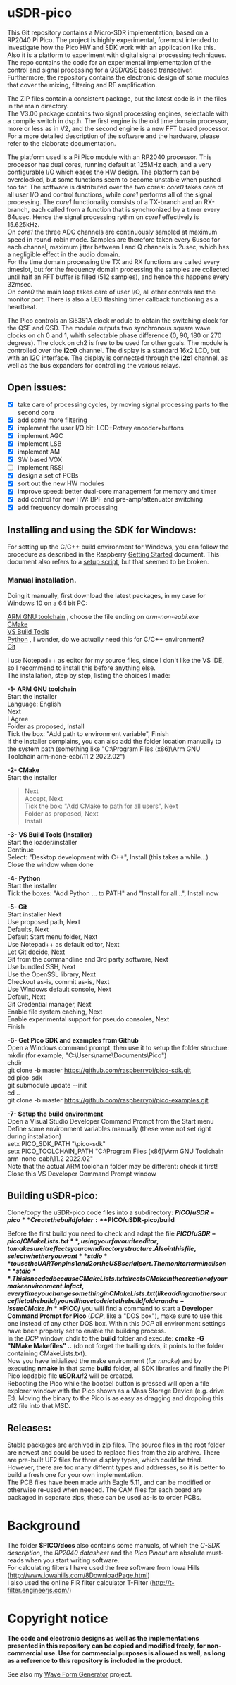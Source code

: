 # uSDR-pico
This Git repository contains a Micro-SDR implementation, based on a RP2040 Pi Pico. The project is highly experimental, foremost intended to investigate how the Pico HW and SDK work with an application like this. Also it is a platform to experiment with digital signal processing techniques. The repo contains the code for an experimental implementation of the control and signal processing for a QSD/QSE based transceiver. 
Furthermore, the repository contains the electronic design of some modules that cover the mixing, filtering and RF amplification.  

The ZIP files contain a consistent package, but the latest code is in the files in the main directory.  
The V3.00 package contains two signal processing engines, selectable with a compile switch in dsp.h. The first engine is the old time domain processor, more or less as in V2, and the second engine is a new FFT based processor.  
For a more detailed description of the software and the hardware, please refer to the elaborate documentation.  

The platform used is a Pi Pico module with an RP2040 processor. This processor has dual cores, running default at 125MHz each, and a very configurable I/O which eases the HW design. The platform can be overclocked, but some functions seem to become unstable when pushed too far.
The software is distributed over the two cores: *core0* takes care of all user I/O and control functions, while *core1* performs all of the signal processing. The *core1* functionality consists of a TX-branch and an RX-branch, each called from a function that is synchronized by a timer every 64usec. Hence the signal processing rythm on *core1* effectively is 15.625kHz.  
On *core1* the three ADC channels are continuously sampled at maximum speed in round-robin mode. Samples are therefore taken every 6usec for each channel, maximum jitter between I and Q channels is 2usec, which has a negligible effect in the audio domain.  
For the time domain processing the TX and RX functions are called every timeslot, but for the frequency domain processing the samples are collected until half an FFT buffer is filled (512 samples), and hence this happens every 32msec.  
On *core0* the main loop takes care of user I/O, all other controls and the monitor port. There is also a LED flashing timer callback functioning as a heartbeat.

The Pico controls an Si5351A clock module to obtain the switching clock for the QSE and QSD. The module outputs two synchronous square wave clocks on ch 0 and 1, whith selectable phase difference (0, 90, 180 or 270 degrees). The clock on ch2 is free to be used for other goals. The module is controlled over the **i2c0** channel.
The display is a standard 16x2 LCD, but with an I2C interface. The display is connected through the **i2c1** channel, as well as the bus expanders for controlling the various relays.

## Open issues: 
- [x] take care of processing cycles, by moving signal processing parts to the second core
- [x] add some more filtering
- [x] implement the user I/O bit: LCD+Rotary encoder+buttons
- [x] implement AGC 
- [x] implement LSB
- [x] implement AM
- [x] SW based VOX
- [ ] implement RSSI
- [x] design a set of PCBs
- [x] sort out the new HW modules
- [x] improve speed: better dual-core management for memory and timer 
- [x] add control for new HW: BPF and pre-amp/attenuator switching
- [x] add frequency domain processing

## Installing and using the SDK for Windows: 
For setting up the C/C++ build environment for Windows, you can follow the procedure as described in the Raspberry [Getting Started](https://datasheets.raspberrypi.com/pico/getting-started-with-pico.pdf) document. This document also refers to a [setup script](https://github.com/ndabas/pico-setup-windows), but that seemed to be broken.  

### Manual installation.  
Doing it manually, first download the latest packages, in my case for Windows 10 on a 64 bit PC:  
 
[ARM GNU toolchain](https://developer.arm.com/tools-and-software/open-source-software/developer-tools/gnu-toolchain/downloads) , 
choose the file ending on *arm-non-eabi.exe*  
[CMake](https://cmake.org/download/)  
[VS Build Tools](https://visualstudio.microsoft.com/downloads/#build-tools-for-visual-studio-2022)  
[Python](https://www.python.org/downloads/windows/) , I wonder, do we actually need this for C/C++ environment?  
[Git](https://git-scm.com/download/win)  

I use Notepad++ as editor for my source files, since I don't like the VS IDE, so I recommend to install this before anything else.  
The installation, step by step, listing the choices I made:  
  
**-1- ARM GNU toolchain**  
Start the installer  
  Language: English  
  Next  
  I Agree  
  Folder as proposed, Install  
  Tick the box: "Add path to environment variable", Finish  
If the installer complains, you can also add the folder location manually to the system path (something like "C:\Program Files (x86)\Arm GNU Toolchain arm-none-eabi\11.2 2022.02")  
  
**-2- CMake**  
Start the installer  
> Next  
> Accept, Next  
> Tick the box: "Add CMake to path for all users", Next  
> Folder as proposed, Next  
> Install  

**-3- VS Build Tools (Installer)**  
Start the loader/installer  
  Continue  
  Select: "Desktop development with C++", Install 	(this takes a while...)  
Close the window when done
  
**-4- Python**  
Start the installer  
  Tick the boxes: "Add Python ... to PATH" and "Install for all...", Install now  
  
**-5- Git**  
Start installer
  Next  
  Use proposed path, Next  
  Defaults, Next  
  Default Start menu folder, Next  
  Use Notepad++ as default editor, Next  
  Let Git decide, Next  
  Git from the commandline and 3rd party software, Next  
  Use bundled SSH, Next  
  Use the OpenSSL library, Next  
  Checkout as-is, commit as-is, Next  
  Use Windows default console, Next  
  Default, Next  
  Git Credential manager, Next  
  Enable file system caching, Next  
  Enable experimental support for pseudo consoles, Next  
  Finish  
  
**-6- Get Pico SDK and examples from Github**  
Open a Windows command prompt, then use it to setup the folder structure:  
   mkdir <target folder> (for example, "C:\Users\name\Documents\Pico")  
   chdir <target folder>  
   git clone -b master https://github.com/raspberrypi/pico-sdk.git  
   cd pico-sdk  
   git submodule update --init  
   cd ..  
   git clone -b master https://github.com/raspberrypi/pico-examples.git  
  
**-7- Setup the build environment**  
Open a Visual Studio Developer Command Prompt from the Start menu  
Define some environment variables manually (these were not set right during installation)  
  setx PICO_SDK_PATH "<target folder>\pico-sdk"  
  setx PICO_TOOLCHAIN_PATH "C:\Program Files (x86)\Arm GNU Toolchain arm-none-eabi\11.2 2022.02"  
Note that the actual ARM toolchain folder may be different: check it first!  
Close this VS Developer Command Prompt window  


## Building uSDR-pico: 
Clone/copy the uSDR-pico code files into a subdirectory: **$PICO/uSDR-pico**  
Create the build folder: **$PICO/uSDR-pico/build**  

Before the first build you need to check and adapt the file **$PICO/uSDR-pico/CMakeLists.txt**, using your favourite editor, to make sure it reflects your own directory structure. Also in this file, select whether you want **stdio** to use the UART on pins 1 and 2 or the USB serial port. The monitor terminal is on **stdio**. This is needed because CMakeLists.txt directs CMake in the creation of your make environment. In fact, every time you change something in CMakeLists.txt (like adding another source file to the build) you will have to delete the build folder and re-issue CMake.   
In **$PICO/** you will find a command to start a **Developer Command Prompt for Pico** (*DCP*, like a "DOS box"), make sure to use this one instead of any other DOS box. Within this *DCP* all environment settings have been properly set to enable the building process.  
In the *DCP* window, chdir to the **build** folder and execute: **cmake -G "NMake Makefiles" ..**   (do not forget the trailing dots, it points to the folder containing CMakeLists.txt).  
Now you have initialized the make environment (for *nmake*) and by executing **nmake** in that same **build** folder, all SDK libraries and finally the Pi Pico loadable file **uSDR.uf2** will be created.  
Rebooting the Pico while the bootsel button is pressed will open a file explorer window with the Pico shown as a Mass Storage Device (e.g. drive E:). Moving the binary to the Pico is as easy as dragging and dropping this uf2 file into that MSD.  

## Releases:  
Stable packages are archived in zip files. The source files in the root folder are newest and could be used to replace files from the zip archive. There are pre-built UF2 files for three display types, which could be tried. However, there are too many differnt types and addresses, so it is better to build a fresh one for your own implementation.   
The PCB files have been made with Eagle 5.11, and can be modified or otherwise re-used when needed. The CAM files for each board are packaged in separate zips, these can be used as-is to order PCBs.  

# Background
The folder **$PICO/docs** also contains some manuals, of which the *C-SDK description*, the *RP2040 datasheet* and the *Pico Pinout* are absolute must-reads when you start writing software.  
For calculating filters I have used the free software from Iowa Hills (http://www.iowahills.com/8DownloadPage.html)  
I also used the online FIR filter calculator T-Filter (http://t-filter.engineerjs.com/) 

# Copyright notice
**The code and electronic designs as well as the implementations presented in this repository can be copied and modified freely, for non-commercial use.
Use for commercial purposes is allowed as well, as long as a reference to this repository is included in the product.**

See also my [Wave Form Generator](https://github.com/ArjanteMarvelde/uWFG-Pico) project. 
